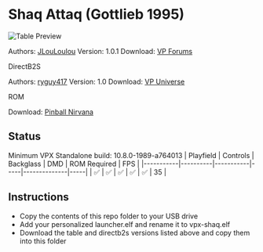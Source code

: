 # Shaq Attaq (Gottlieb 1995)

![Table Preview](https://i.imgur.com/gaEEpd2.jpeg)

Authors: [JLouLoulou](https://www.vpforums.org/index.php?showuser=134330)
Version: 1.0.1
Download: [VP Forums](https://www.vpforums.org/index.php?app=downloads&showfile=15362)

DirectB2S

Authors: [ryguy417](https://vpuniverse.com/profile/31096-ryguy417/)
Version: 1.0
Download: [VP Universe](https://vpuniverse.com/files/file/13150-shaq-attaq-gottlieb-1995-b2s-with-full-dmd/)

ROM

Download: [Pinball Nirvana](https://pinballnirvana.com/forums/resources/shaqatt2.2284/)

## Status 

Minimum VPX Standalone build: 10.8.0-1989-a764013
| Playfield | Controls | Backglass | DMD | ROM Required | FPS | 
|-----------|----------|-----------|-----|--------------|-----|
| :white_check_mark: | :white_check_mark: | :white_check_mark: | :white_check_mark: | :white_check_mark: | 35 |

## Instructions

- Copy the contents of this repo folder to your USB drive
- Add your personalized launcher.elf and rename it to vpx-shaq.elf
- Download the table and directb2s versions listed above and copy them into this folder